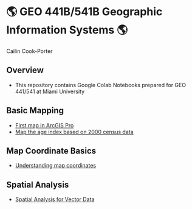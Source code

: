 # 🌎 GEO 441B/541B Geographic Information Systems 🌎

Cailin Cook-Porter

## Overview
- This repository contains Google Colab Notebooks prepared for GEO 441/541 at Miami University

## Basic Mapping

- [First map in ArcGIS Pro](https://github.com/cookpoca/gis-project-portfolio-geo441-541b/blob/main/Basic_Mapping/first-arcgis-mapping.ipynb)
- [Map the age index based on 2000 census data](https://github.com/cookpoca/gis-project-portfolio-geo441-541b/blob/main/Basic_Mapping/age-index-mapping.ipynb)

## Map Coordinate Basics

- [Understanding map coordinates](https://github.com/cookpoca/gis-project-portfolio-geo441-541b/blob/main/Map_Coordinate_Basics/understanding-coordinates.ipynb)

## Spatial Analysis

- [Spatial Analysis for Vector Data](https://github.com/cookpoca/gis-project-portfolio-geo441-541b/blob/main/spatial_analysis/GEO441_Week_10_Assignment.ipynb)

